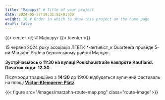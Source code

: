 ```yaml
---
title: "Маршрут" # Title of your project
date: 2024-05-27T19:31:52+01:00
weight: 10 # Order in which to show this project on the home page
draft: false
---
```


{{< center >}} # Маршрут {{< /center >}}

15 червня 2024 року асоціація ЛГБТК *-активіст_к Quarteera проведе 5-ий Marzahn Pride в берлінському районі Марцан.

**Зустрічаємось о 11:30 на вулиці Poelchaustraße навпроти Kaufland. Початок ходи: 12:30.**

Після ходи традиційно з **14:30** до 19:00 відбудеться вуличний фестиваль на площі **[Victor-Klemperer-Platz](https://maps.app.goo.gl/12PfkDRWKR8yqouCA)**.


{{< figure src="/images/marzahn-route-map.png" class="route-image">}}